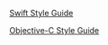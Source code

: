 [Swift Style Guide](https://github.com/wordpress-mobile/swift-style-guide)

[Objective-C Style Guide](https://github.com/wordpress-mobile/objective-c-style-guide)
